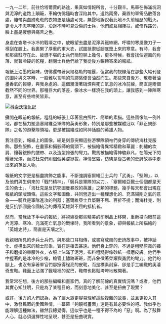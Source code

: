 一九一二年，前往恰塔爾賈的路途，果真如情報所言，十分艱辛。馬車在佈滿坑洞與泥濘的道路上顛簸，車輪彷彿隨時會深陷其中。道路兩旁，棄置的軍需品散落各處，繃帶與血跡斑斑的衣物更是隨處可見，無聲地訴說著此地不久前經歷的戰火。更令人不忍卒睹的是，沿途不時可見受傷的士兵，他們或互相攙扶，或倚靠路旁，臉上盡是疲憊與痛苦之色。

身處在查塔卡冰冷的戰壕之中，放眼望去盡是泥濘與鐵絲網，呼嘯的寒風像刀子一樣刮在臉上。我裹緊了厚重的軍大衣，試圖抵禦從腳底竄上來的寒意。有時，我會和那些駐守在此、疲憊不堪的士兵們簡短聊上幾句，更多時候，我會找個避風的角落，就著冷硬的乾糧，翻閱士兵他們給了我從後方輾轉寄來的報紙。

報紙上油墨的氣味，彷彿還帶著貝爾格勒的喧囂，但當我的視線落在那些大幅刊登的圖片與文字時，一股難以言喻的荒謬感便會油然而生。那些來自後方、散發著油墨香氣的報導，與我身處的、這個瀰漫著硝煙與死亡氣息的冰冷前線，簡直是兩個截然不同的世界。那種巨大的落差，像冰水一樣澆在我的頭上，讓我感到一陣陣寒意，甚至有些啼笑皆非。

[![科索沃復仇記](https://journals.openedition.org/balkanologie/docannexe/image/4080/img-4-small480.jpg)](https://journals.openedition.org/balkanologie/4080#tocto1n3)

攤開在眼前的報紙，粗糙的紙張上印著黑白照片、簡單的素描。這些圖像無一例外地，都在極力塑造塞爾維亞軍隊的英勇形象，特別是那些被媒體冠以「非正規部隊」之名的游擊隊領袖，更是被描繪成如同神話般的英雄人物。

我注意到，報紙上的圖像，總是刻意突顯這些游擊隊領袖們身穿的傳統海杜克服飾。那些服飾，在畫家和攝影師的鏡頭下，被描繪得異常精緻和華麗：刺繡的坎肩、鑲著銀飾的腰帶、以及造型誇張的彎刀。戰馬被描繪得神駿非凡，在陽光下閃耀著光澤，而海杜克們則個個英姿挺拔，神情堅毅，彷彿是從古老的史詩故事中走出來的英雄人物。

報紙的文字更是極盡誇飾之能事，不斷強調塞爾維亞士兵的「武勇」、「堅韌」，以及他們與生俱來的「戰鬥精神」。「騎兵是軍隊的尖刀」、「塞爾維亞戰士個個都是天生的勇士」、「海杜克是反抗鄂圖曼暴政的英雄」之類的標題，幾乎每天都會出現在報紙的頭版頭條。這些文字和圖像，共同營造出一種理想化的、充滿陽剛之氣的意象——騎兵是軍隊進攻的利器；塞爾維亞士兵堅毅不屈、百折不撓；而海杜克，則是反抗鄂圖曼帝國統治的傳奇英雄與不屈的抵抗者。

然而，當我放下手中的報紙，將視線從那些精美的印刷品上移開，重新投向眼前這片泥濘、寒冷、充滿死亡氣息的戰壕時，我所看到的景象，卻與報紙上所描繪的「英雄史詩」，簡直是天壤之別。

我親眼所見的步兵士兵們，與那些口耳相傳，或書寫成冊的史詩故事中，被神話化、虛構出來的騎士形象，實在是相去甚遠。他們身上穿的，不過是粗糙剪裁的褲子和磨損的束腰外衣，衣服上沾滿了泥污，布料粗糙得像砂紙一樣磨皮膚。他們手中握著的是冰冷的步槍，槍管上鏽跡斑斑，而非象徵著榮耀與勇武的彎刀。他們的腳上，也沒有穿著軍官們那擦得锃亮的皮靴，而是樸素耐穿、卻是手工編織的奧潘奇皮鞋。鞋面上沾滿了戰壕裡的泥巴，鞋帶也鬆鬆垮垮地散開著。

我常常在想，後方的那些編輯和畫家們，真的了解前線的真實情況嗎？或者，他們其實心知肚明，只是為了某種目的，而刻意地美化、甚至是扭曲了現實？

或許，後方的人們認為，為了讓大眾更容易理解這些複雜的故事，並且更投入其中，激發民眾的愛國熱情，一幕幕「夠靚嘅畫面」還是有其必要性的吧。我似乎也能理解這種做法，雖然我總覺得，這似乎也是一種不得不為的「惡」啊。為了鼓舞人心，就必須選擇性地呈現，甚至是扭曲現實。